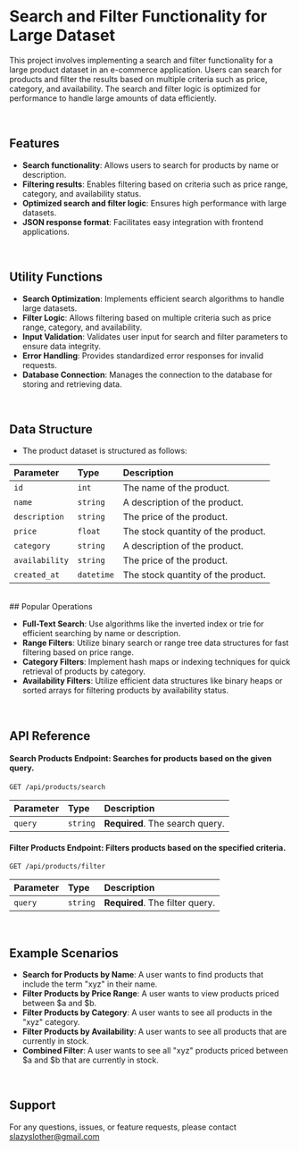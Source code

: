 # Search and Filter Functionality for Large Dataset

This project involves implementing a search and filter functionality for a large product dataset in an e-commerce application. Users can search for products and filter the results based on multiple criteria such as price, category, and availability. The search and filter logic is optimized for performance to handle large amounts of 
data efficiently.

<br/>

## Features

- __Search functionality__: Allows users to search for products by name or description.
- __Filtering results__: Enables filtering based on criteria such as price range, category, and availability status.
- __Optimized search and filter logic__: Ensures high performance with large datasets.
- __JSON response format__: Facilitates easy integration with frontend applications.

<br/>

## Utility Functions

- __Search Optimization__: Implements efficient search algorithms to handle large datasets.
- __Filter Logic__: Allows filtering based on multiple criteria such as price range, category, and availability.
- __Input Validation__: Validates user input for search and filter parameters to ensure data integrity.
- __Error Handling__: Provides standardized error responses for invalid requests.
- __Database Connection__: Manages the connection to the database for storing and retrieving data.

<br/>

## Data Structure

- The product dataset is structured as follows:

| Parameter | Type     | Description                |
| :-------- | :------- | :------------------------- |
| `id`| `int` | The name of the product.|
| `name`| `string` | A description of the product.|        
| `description`| `string` | The price of the product.|
| `price`| `float` | The stock quantity of the product.|
| `category`| `string` | A description of the product.|        
| `availability`| `string` | The price of the product.|
| `created_at`| `datetime` | The stock quantity of the product.|

<br/>
## Popular Operations

- __Full-Text Search__: Use algorithms like the inverted index or trie for efficient searching by name or description.
- __Range Filters__: Utilize binary search or range tree data structures for fast filtering based on price range.
- __Category Filters__: Implement hash maps or indexing techniques for quick retrieval of products by category.
- __Availability Filters__: Utilize efficient data structures like binary heaps or sorted arrays for filtering products by availability status.

<br/>

## API Reference

#### __Search Products Endpoint__: Searches for products based on the given query.

```http
GET /api/products/search
```

| Parameter | Type     | Description                |
| :-------- | :------- | :------------------------- |
| `query`| `string` | **Required**. The search query.|


#### __Filter Products Endpoint__: Filters products based on the specified criteria.

```http
GET /api/products/filter
```

| Parameter | Type     | Description                |
| :-------- | :------- | :------------------------- |
| `query`| `string` | **Required**. The filter query.|

<br/>

## Example Scenarios

- __Search for Products by Name__: A user wants to find products that include the term "xyz" in their name.
- __Filter Products by Price Range__: A user wants to view products priced between $a and $b.
- __Filter Products by Category__: A user wants to see all products in the "xyz" category.
- __Filter Products by Availability__: A user wants to see all products that are currently in stock.
- __Combined Filter__: A user wants to see all "xyz" products priced between $a and $b that are currently in stock.


<br/>

## Support

For any questions, issues, or feature requests, please contact slazyslother@gmail.com

